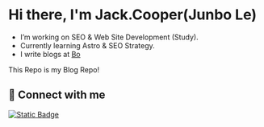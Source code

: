 # Hi there, I'm Jack.Cooper(Junbo Le)

- I’m working on SEO & Web Site Development (Study).
- Currently learning Astro & SEO Strategy.
- I write blogs at [Bo](http://jackcooper.qzz.io/)

This Repo is my Blog Repo!

## 🔗 Connect with me

[![Static Badge](https://img.shields.io/badge/Find_me-if_you_like_%E2%9D%A4-red)](https://hopp.bio/junbo-le)
